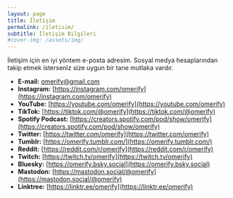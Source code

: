 ```yaml
---
layout: page
title: İletişim
permalink: /iletisim/
subtitle: İletişim Bilgileri
#cover-img: /assets/img/
---
```


İletişim için en iyi yöntem e-posta adresim.
Sosyal medya hesaplarından takip etmek isterseniz size uygun bir tane mutlaka vardır.

- **E-mail:** [omerify@gmail.com](mailto:omerify@gmail.com)
- **Instagram:** [https://instagram.com/omerify](https://instagram.com/omerify)
- **YouTube:** [https://youtube.com/omerify](https://youtube.com/omerify)
- **TikTok:** [https://tiktok.com/@omerify](https://tiktok.com/@omerify)
- **Spotify Podcast:** [https://creators.spotify.com/pod/show/omerify](https://creators.spotify.com/pod/show/omerify)
- **Twitter:** [https://twitter.com/omerify](https://twitter.com/omerify)
- **Tumblr:** [https://omerify.tumblr.com/](https://omerify.tumblr.com/)
- **Reddit:** [https://reddit.com/r/omerify](https://reddit.com/r/omerify)
- **Twitch:** [https://twitch.tv/omerify](https://twitch.tv/omerify)
- **Bluesky:** [https://omerify.bsky.social](https://omerify.bsky.social)
- **Mastodon:** [https://mastodon.social/@omerify](https://mastodon.social/@omerify)
- **Linktree:** [https://linktr.ee/omerify](https://linktr.ee/omerify)